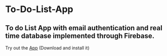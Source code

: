 # To-Do-List-App
## To do List App with email authentication and real time database implemented through Firebase.
Try out the [App](https://github.com/Shivansh771/To-Do-List-App/blob/main/ToDoApp.apk) (Download and install it)
